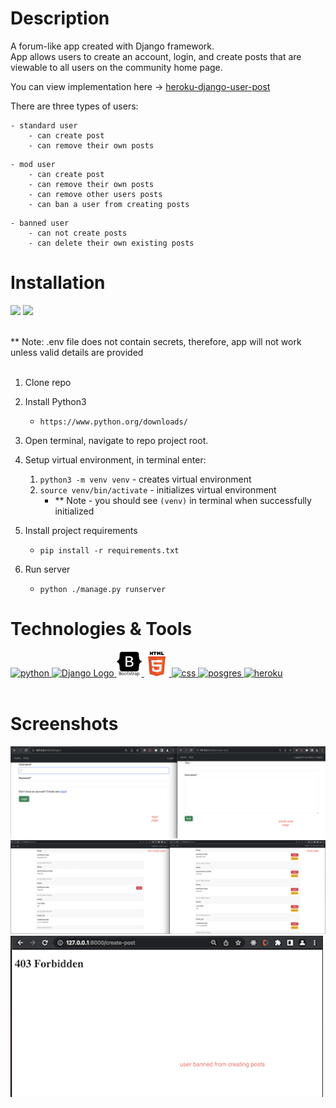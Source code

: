# Description
A forum-like app created with Django framework.</br>
App allows users to create an account, login, and create posts that are viewable to all users on the community home page.</br>

You can view implementation here -> [heroku-django-user-post](https://django-user-post-a42f5d79d28f.herokuapp.com/)

There are three types of users:
```
- standard user
    - can create post
    - can remove their own posts
```
```
- mod user
    - can create post
    - can remove their own posts
    - can remove other users posts
    - can ban a user from creating posts
```
```
- banned user
    - can not create posts
    - can delete their own existing posts
```

# Installation
![](https://img.shields.io/badge/OS-Linux-informational?style=flat&logo=linux&logoColor=white&color=eaeaea)
![](https://shields.io/badge/OS-MacOS-informational?style=flat&logo=Apple&logoColor=white&color=eaeaea)

</br>
** Note: .env file does not contain secrets, therefore, app will not work unless valid details are provided
</br>
</br>

1. Clone repo
2. Install Python3
    - ```https://www.python.org/downloads/```

3. Open terminal, navigate to repo project root.

4. Setup virtual environment, in terminal enter:
    1. ```python3 -m venv venv``` - creates virtual environment 
    2. ```source venv/bin/activate``` - initializes virtual environment
       - ** Note - you should see ```(venv)``` in terminal when successfully initialized
5. Install project requirements
    - ```pip install -r requirements.txt```
6. Run server
    - ```python ./manage.py runserver```




# Technologies & Tools
<a href="https://www.python.org/" target="_blank" rel="noreferrer">
    <img
      src="https://cdn.jsdelivr.net/gh/devicons/devicon/icons/python/python-original-wordmark.svg"
      alt="python"
      width="40"
      height="40"
    />
</a>
<a href="https://www.djangoproject.com/" target="_blank" rel="noreferrer">
    <img
      src="https://www.djangoproject.com/favicon.ico"
      width="40"
      height="40"
      alt="Django Logo"
    />
</a>
<a href="https://getbootstrap.com" target="_blank" rel="noreferrer">
    <img
      src="https://raw.githubusercontent.com/devicons/devicon/master/icons/bootstrap/bootstrap-plain-wordmark.svg"
      alt="bootstrap"
      width="40"
      height="40"
    />
</a>
  
<a href="https://www.w3.org/html/" target="_blank" rel="noreferrer">
    <img
      src="https://raw.githubusercontent.com/devicons/devicon/master/icons/html5/html5-original-wordmark.svg"
      alt="html5"
      width="40"
      height="40"
    />
</a>

<a href="https://developer.mozilla.org/en-US/docs/Web/CSS" target="_blank" rel="noreferrer">
    <img
      src="https://cdn.jsdelivr.net/gh/devicons/devicon/icons/css3/css3-original-wordmark.svg"
      alt="css"
      width="40"
      height="40"
    />
</a>

<a href="https://www.postgresql.org/" target="_blank" rel="noreferrer">
    <img
      src="https://cdn.jsdelivr.net/gh/devicons/devicon/icons/postgresql/postgresql-original-wordmark.svg"
      width="40"
      height="40"
      alt="posgres"
    />
</a>
<a href="https://www.heroku.com/" target="_blank" rel="noreferrer">
    <img
      src="https://cdn.jsdelivr.net/gh/devicons/devicon/icons/heroku/heroku-original-wordmark.svg"
      alt="heroku"
      width="40"
      height="40"
    />
</a>
</br>
</br>


# Screenshots

![alt text](main_site/static/screenshots/screenshot-ui-1.png "Screenshot of UI-1")
![alt text](main_site/static/screenshots/screenshot-ui-2.png "Screenshot of UI-2")
![alt text](main_site/static/screenshots/screenshot-ui-3.png "Screenshot of UI-3")
